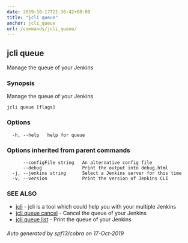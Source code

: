 ```yaml
---
date: 2019-10-17T21:36:42+08:00
title: "jcli queue"
anchor: jcli_queue
url: /commands/jcli_queue/
---
```

## jcli queue

Manage the queue of your Jenkins

### Synopsis

Manage the queue of your Jenkins

```
jcli queue [flags]
```

### Options

```
  -h, --help   help for queue
```

### Options inherited from parent commands

```
      --configFile string   An alternative config file
      --debug               Print the output into debug.html
  -j, --jenkins string      Select a Jenkins server for this time
  -v, --version             Print the version of Jenkins CLI
```

### SEE ALSO

* [jcli](/commands/jcli/)	 - jcli is a tool which could help you with your multiple Jenkins
* [jcli queue cancel](/commands/jcli_queue_cancel/)	 - Cancel the queue of your Jenkins
* [jcli queue list](/commands/jcli_queue_list/)	 - Print the queue of your Jenkins

###### Auto generated by spf13/cobra on 17-Oct-2019
